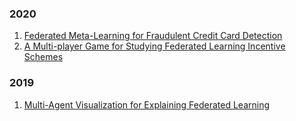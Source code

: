 ### 2020
1. [Federated Meta-Learning for Fraudulent Credit Card Detection](https://www.ijcai.org/proceedings/2020/0642.pdf)
2. [A Multi-player Game for Studying Federated Learning Incentive Schemes](https://www.semanticscholar.org/paper/A-Multi-player-Game-for-Studying-Federated-Learning-Ng-Chen/21524137c65d80e849b1365b38a2177710170d56)

### 2019
1. [Multi-Agent Visualization for Explaining Federated Learning](https://www.ijcai.org/proceedings/2019/0960.pdf)